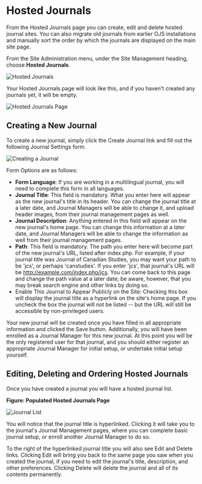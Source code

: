 # Hosted Journals

From the Hosted Journals page you can create, edit and delete hosted journal sites. You can also migrate old journals from earlier OJS installations and manually sort the order by which the journals are displayed on the main site page.

From the Site Administration menu, under the Site Management heading, choose **Hosted Journals**.

![Hosted Journals](images/chapter4/hosted_journals.png)

Your Hosted Journals page will look like this, and if you haven't created any journals yet, it will be empty.

![Hosted Journals Page](images/chapter4/sa_hosted_journals.png)

## Creating a New Journal

To create a new journal, simply click the Create Journal link and fill out the following Journal Settings form.

![Creating a Journal](images/chapter4/sa_journal_settings.png)

Form Options are as follows:

* **Form Language**: If you are working in a multilingual journal, you will need to complete this form in all languages.
* **Journal Title**: This field is mandatory. What you enter here will appear as the new journal's title in its header. You can change the journal title at a later date, and Journal Managers will be able to change it, and upload header images, from their journal management pages as well.
* **Journal Description**: Anything entered in this field will appear on the new journal's home page. You can change this information at a later date, and Journal Managers will be able to change the information as well from their journal management pages.
* **Path**: This field is mandatory. The path you enter here will become part of the new journal's URL, listed after index.php. For example, if your journal title was Journal of Canadian Studies, you may want your path to be 'jcs', or perhaps 'canstudies'. If you enter 'jcs', that journal's URL will be http://example.com/index.php/jcs. You can come back to this page and change the path value at a later date; be aware, however, that you may break search engine and other links by doing so.
* Enable This Journal to Appear Publicly on the Site: Checking this box will display the journal title as a hyperlink on the site's home page. If you uncheck the box the journal will not be listed -- but the URL will still be accessible by non-privileged users.

Your new journal will be created once you have filled in all appropriate information and clicked the Save button. Additionally, you will have been enrolled as a Journal Manager for this new journal. At this point you will be the only registered user for that journal, and you should either register an appropriate Journal Manager for initial setup, or undertake initial setup yourself.

## Editing, Deleting and Ordering Hosted Journals

Once you have created a journal you will have a hosted journal list.

**Figure: Populated Hosted Journals Page**

![Journal List](images/chapter4/journal_list.png)

You will notice that the journal title is hyperlinked. Clicking it will take you to the journal's Journal Management pages, where you can complete basic journal setup, or enroll another Journal Manager to do so.

To the right of the hyperlinked journal title you will also see Edit and Delete links. Clicking Edit will bring you back to the same page you saw when you created the journal, if you need to edit the journal's title, description, and other preferences. Clicking Delete will delete the journal and all of its contents permanently.
